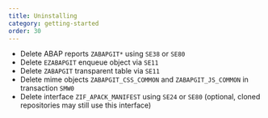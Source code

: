 ```yaml
---
title: Uninstalling
category: getting-started
order: 30
---
```


* Delete ABAP reports `ZABAPGIT*` using `SE38` or `SE80`
* Delete `EZABAPGIT` enqueue object via `SE11`
* Delete `ZABAPGIT` transparent table via `SE11`
* Delete mime objects `ZABAPGIT_CSS_COMMON` and `ZABAPGIT_JS_COMMON` in transaction `SMW0`
* Delete interface `ZIF_APACK_MANIFEST` using `SE24` or `SE80` (optional, cloned repositories may still use this interface)
